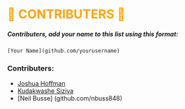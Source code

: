 # <span style="color:orange">🎃 CONTRIBUTERS 🎃</span>

##### Contributers, add your name to this list using this format:
```
[Your Name](github.com/yourusername)
```

### Contributers:
* [Joshua Hoffman](github.com/hoffmanjoshua)
* [Kudakwashe Siziva](github.com/kaysiz)
* [Neil Busse] (github.com/nbuss848)
